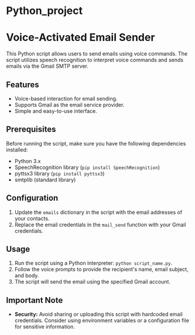 # Python_project

# Voice-Activated Email Sender

This Python script allows users to send emails using voice commands. The script utilizes speech recognition to interpret voice commands and sends emails via the Gmail SMTP server.

## Features

- Voice-based interaction for email sending.
- Supports Gmail as the email service provider.
- Simple and easy-to-use interface.

## Prerequisites

Before running the script, make sure you have the following dependencies installed:

- Python 3.x
- SpeechRecognition library (`pip install SpeechRecognition`)
- pyttsx3 library (`pip install pyttsx3`)
- smtplib (standard library)

## Configuration

1. Update the `emails` dictionary in the script with the email addresses of your contacts.
2. Replace the email credentials in the `mail_send` function with your Gmail credentials.

## Usage

1. Run the script using a Python interpreter: `python script_name.py`.
2. Follow the voice prompts to provide the recipient's name, email subject, and body.
3. The script will send the email using the specified Gmail account.

## Important Note

- **Security:** Avoid sharing or uploading this script with hardcoded email credentials. Consider using environment variables or a configuration file for sensitive information.


